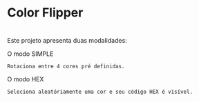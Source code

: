 # Color Flipper
#
Este projeto apresenta duas modalidades:

O modo SIMPLE
```
Rotaciona entre 4 cores pré definidas.
```

O modo HEX
```
Seleciona aleatóriamente uma cor e seu código HEX é visível.
```

